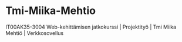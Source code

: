 # Tmi-Miika-Mehtio
IT00AK35-3004 Web-kehittämisen jatkokurssi | Projektityö | Tmi Miika Mehtiö | Verkkosovellus
